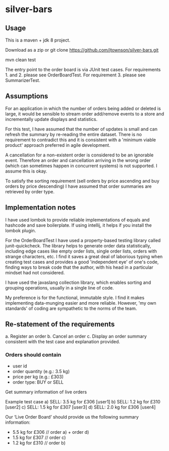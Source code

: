 # silver-bars

## Usage

This is a maven + jdk 8 project. 

Download as a zip or
git clone https://github.com/jtownson/silver-bars.git

mvn clean test

The entry point to the order board is via JUnit test cases. For 
requirements 1. and 2. please see OrderBoardTest. For requirement 3.
please see SummarizerTest.

## Assumptions
For an application in which the number of orders being added or
deleted is large, it would be sensible to stream order add/remove events
to a store and incrementally update displays and statistics.

For this test, I have assumed that the number of updates is small
and can refresh the summary by re-reading the entire dataset. There is
no requirement to contradict this and it is consistent
with a 'minimum viable product' approach preferred in agile development.

A cancellation for a non-existent order is considered to be an ignorable
event. Therefore an order and cancellation arriving in the wrong order
(which can sometimes happen in concurrent systems) is not supported. I 
assume this is okay.

To satisfy the sorting requirement (sell orders by price ascending and buy 
orders by price descending) I have assumed that order summaries are 
retrieved by order type.

## Implementation notes

I have used lombok to provide reliable implementations of equals and 
hashcode and save boilerplate. If using intellij, it helps if you install
the lombok plugin.

For the OrderBoardTest I have used a property-based testing library called
junit-quickcheck. The library helps to generate order data statistically,
including edge cases like empty order lists, single order lists, 
orders with strange characters, etc. I find it saves a great deal of laborious
typing when creating test cases and provides a good 'independent eye' of
one's code, finding ways to break code that the author, with his head in
a particular mindset had not considered.

I have used the javaslang collection library, which enables
sorting and grouping operations, usually in a single line of code.

My preference is for the functional, immutable style. I find it
makes implementing data-munging easier and more reliable.
However, 'my own standards' of coding are sympathetic to the norms of
the team.

## Re-statement of the requirements

a. Register an order
b. Cancel an order
c. Display an order summary consistent with the test case and explanation provided.


### Orders should contain
- user id
- order quantity (e.g.: 3.5 kg)
- price per kg (e.g.: £303)
- order type: BUY or SELL

Get summary information of live orders

Example test case
a) SELL: 3.5 kg for £306 [user1]
b) SELL: 1.2 kg for £310 [user2]
c) SELL: 1.5 kg for £307 [user3]
d) SELL: 2.0 kg for £306 [user4]

Our ‘Live Order Board’ should provide us the following summary information:
- 5.5 kg for £306 // order a) + order d)
- 1.5 kg for £307 // order c)
- 1.2 kg for £310 // order b)

 